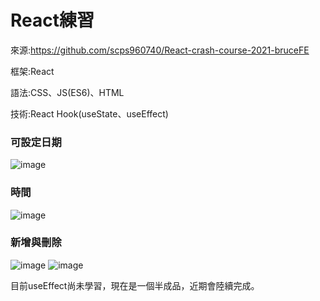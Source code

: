 # React練習
來源:https://github.com/scps960740/React-crash-course-2021-bruceFE

框架:React

語法:CSS、JS(ES6)、HTML

技術:React Hook(useState、useEffect)


### 可設定日期
![image](https://user-images.githubusercontent.com/78352310/154468426-07beeee2-d43d-4944-994e-b76650c4a6be.png)
### 時間
![image](https://user-images.githubusercontent.com/78352310/154468512-26b5598d-2ce8-417b-986b-c981c2394a49.png)
### 新增與刪除
![image](https://user-images.githubusercontent.com/78352310/154469220-5e4da450-a161-41f5-9981-41e67afdc999.png)
![image](https://user-images.githubusercontent.com/78352310/154469279-fb926721-185c-4d47-a831-5af606253a21.png)

目前useEffect尚未學習，現在是一個半成品，近期會陸續完成。
